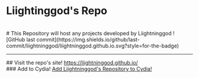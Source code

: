 # Liightinggod's Repo
<br>
# This Repository will host any projects developed by Liightninggod
![GitHub last commit](https://img.shields.io/github/last-commit/liightninggod/liightninggod.github.io.svg?style=for-the-badge)
<hr>
## Visit the repo's site!
<a href="https://liightninggod.github.io/">https://liightninggod.github.io/</a>
<br>
### Add to Cydia!
<a href="cydia://url/https://cydia.saurik.com/api/share#?source=https://liightninggod.github.io/">Add Liightninggod's Repository to Cydia!</a>